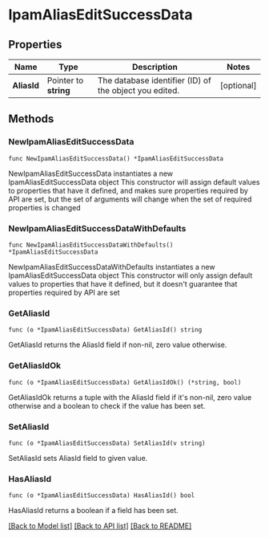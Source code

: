 # IpamAliasEditSuccessData

## Properties

Name | Type | Description | Notes
------------ | ------------- | ------------- | -------------
**AliasId** | Pointer to **string** | The database identifier (ID) of the object you edited. | [optional] 

## Methods

### NewIpamAliasEditSuccessData

`func NewIpamAliasEditSuccessData() *IpamAliasEditSuccessData`

NewIpamAliasEditSuccessData instantiates a new IpamAliasEditSuccessData object
This constructor will assign default values to properties that have it defined,
and makes sure properties required by API are set, but the set of arguments
will change when the set of required properties is changed

### NewIpamAliasEditSuccessDataWithDefaults

`func NewIpamAliasEditSuccessDataWithDefaults() *IpamAliasEditSuccessData`

NewIpamAliasEditSuccessDataWithDefaults instantiates a new IpamAliasEditSuccessData object
This constructor will only assign default values to properties that have it defined,
but it doesn't guarantee that properties required by API are set

### GetAliasId

`func (o *IpamAliasEditSuccessData) GetAliasId() string`

GetAliasId returns the AliasId field if non-nil, zero value otherwise.

### GetAliasIdOk

`func (o *IpamAliasEditSuccessData) GetAliasIdOk() (*string, bool)`

GetAliasIdOk returns a tuple with the AliasId field if it's non-nil, zero value otherwise
and a boolean to check if the value has been set.

### SetAliasId

`func (o *IpamAliasEditSuccessData) SetAliasId(v string)`

SetAliasId sets AliasId field to given value.

### HasAliasId

`func (o *IpamAliasEditSuccessData) HasAliasId() bool`

HasAliasId returns a boolean if a field has been set.


[[Back to Model list]](../README.md#documentation-for-models) [[Back to API list]](../README.md#documentation-for-api-endpoints) [[Back to README]](../README.md)


